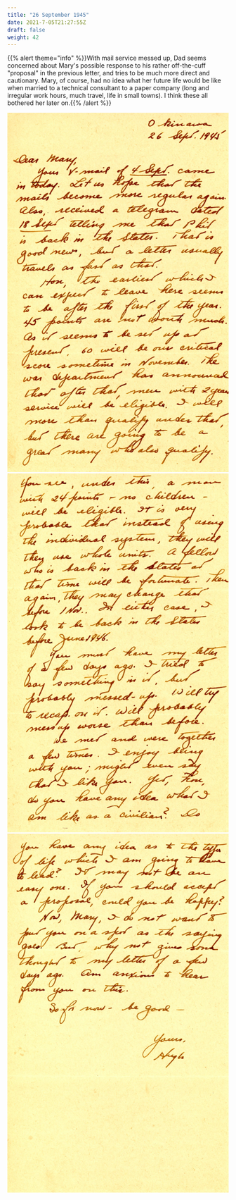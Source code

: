 ```yaml
---
title: "26 September 1945"
date: 2021-7-05T21:27:55Z
draft: false
weight: 42
---
```


{{% alert theme="info" %}}With mail service messed up, Dad seems concerned about Mary's possible response to his rather off-the-cuff "proposal" in the previous letter, and tries to be much more direct and cautionary.  Mary, of course, had no idea what her future life would be like when married to a technical consultant to a paper company (long and irregular work hours, much travel, life in small towns). I think these all bothered her later on.{{% /alert %}}

![page 1](img138.jpg)
![page 2](img139.jpg)
![page 3](img140.jpg)


